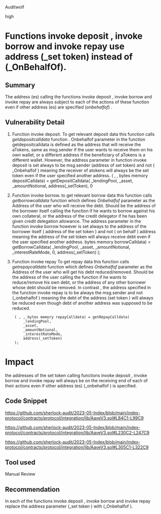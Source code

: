 Auditwolf

high

# Functions invoke deposit ,  invoke borrow and invoke repay use address (_set token) instead of (_OnBehalfOf).

## Summary

The address (es) calling the functions invoke deposit , invoke borrow and invoke repay are always subject to each of the actions of these function even if  other address (es)  are specified (_onbehalfof_) .

## Vulnerability Detail
1. Function invoke deposit.
To get relevant deposit data this function calls _getdepositcalldata_ function . Onbehalfof parameter in the function getdepositcalldata is defined as the address that will receive the aTokens, same as msg.sender if the user  wants to receive them on his own wallet, or a different address if the beneficiary of aTokens is a different wallet. However, the address parameter in function invoke deposit is set always to be msg.sender (address of set token)  and not ( _Onbehalfof ) meaning the receiver of atokens will always be the set token even if the user specified another address.
 ( , , bytes memory depositCalldata) = getDepositCalldata(
            _lendingPool,
            _asset,
            _amountNotional, 
            address(_setToken), 
            0
2. Function invoke borrow.
to get relevant borrow data this function calls _getborrowcalldata_ function which defines _Onbehalfof_ parameter as the Address of the user who will receive the debt. Should be the address of the borrower itself calling the function if he wants to borrow against his own collateral, or the address of the credit delegator if he has been given credit delegation allowance. The address parameter in the function invoke borrow however  is  set always to the address of the borrower itself ( address of the set token ) and not ( on behalf ) address meaning the address of the set token will always receive debt even if the user specified another address.
 bytes memory borrowCalldata) = getBorrowCalldata(
            _lendingPool,
            _asset,
            _amountNotional,
            _interestRateMode,
            0, 
            address(_setToken)
        );
3. Function invoke repay 
To get repay data this function calls _getrepaycalldata_ function which defines _Onbehalfof_ parameter as the  Address of the user who will get his debt reduced/removed. Should be the address of the user calling the function if he wants to reduce/remove his own debt, or the address of any other borrower whose debt should be removed. In contrast , the address specified in the function invoke repay is to be always the msg.sender and not (_onbehalfof ) meaning the debt of the address (set token ) will always be reduced even though debt of another address was supposed to be reduced.

        ( , , bytes memory repayCalldata) = getRepayCalldata(
            _lendingPool,
            _asset,
            _amountNotional,
            _interestRateMode,
            address(_setToken)
        );
# Impact

the addresses of the set token calling functions invoke deposit , invoke borrow and invoke repay will always be on the receiving end of each of their actions even if other address (es)  (_onbehalfof ) is specified.

## Code Snippet
https://github.com/sherlock-audit/2023-05-Index/blob/main/index-protocol/contracts/protocol/integration/lib/AaveV3.sol#L84C1-L99C9

https://github.com/sherlock-audit/2023-05-Index/blob/main/index-protocol/contracts/protocol/integration/lib/AaveV3.sol#L230C2-L247C9

https://github.com/sherlock-audit/2023-05-Index/blob/main/index-protocol/contracts/protocol/integration/lib/AaveV3.sol#L305C1-L322C9
## Tool used

Manual Review

## Recommendation
In each of the functions invoke deposit , invoke borrow and invoke repay replace the address parameter (_set token ) with (_Onbehalfof ).